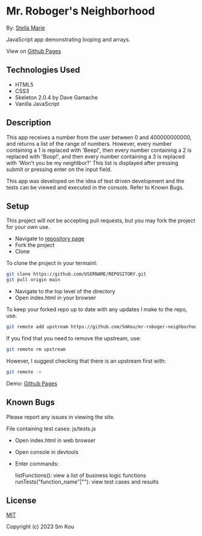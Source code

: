 # Mr. Roboger's Neighborhood

By: [Stella Marie](http://smkou.com)

JavaScript app demonstrating looping and arrays.

View on [Github Pages](https://smkou.github.io/mr-roboger-neighborhood/)

## Technologies Used

- HTML5
- CSS3
- Skeleton 2.0.4 by Dave Gamache
- Vanilla JavaScript

## Description

This app receives a number from the user between 0 and 400000000000, and returns a list of the range of numbers. However, every number containing a 1 is replaced with 'Beep!', then every number containing a 2 is replaced with 'Boop!', and then every number containing a 3 is replaced with 'Won't you be my neightbor?' This list is displayed after pressing submit or pressing enter on the input field.

This app was developed on the idea of test driven development and the tests can be viewed and executed in the console. Refer to Known Bugs.

## Setup

This project will not be accepting pull requests, but you may fork the project for your own use.

- Navigate to [repository page](https://github.com/SmKou/mr-roboger-neighborhood)
- Fork the project
- Clone 

To clone the project in your termainl:

```bash
git clone https://github.com/USERNAME/REPOSITORY.git
git pull origin main
```

- Navigate to the top level of the directory
- Open index.html in your browser

To keep your forked repo up to date with any updates I make to the repo, use: 

```bash
git remote add upstream https://github.com/SmKou/mr-roboger-neighborhood.git
```

If you find that you need to remove the upstream, use:

```bash
git remote rm upstream
```

However, I suggest checking that there is an upstream first with:

```bash
git remote -v
```

Demo: [Github Pages](https://smkou.github.io/mr-roboger-neighborhood/)

## Known Bugs

Please report any issues in viewing the site.

File containing test cases: js/tests.js
- Open index.html in web browser
- Open console in devtools
- Enter commands:

    listFunctions(): view a list of business logic functions
    runTests("function_name"|""): view test cases and results

## License

[MIT](https://choosealicense.com/licenses/mit/)

Copyright (c) 2023 Sm Kou